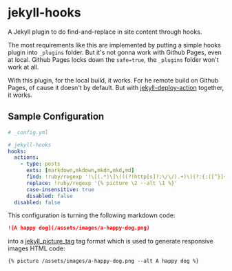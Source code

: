 # jekyll-hooks
A Jekyll plugin to do find-and-replace in site content through hooks.

The most requirements like this are implemented by putting a simple hooks plugin into `_plugins` folder.
But it's not gonna work with Github Pages, even at local.
Github Pages locks down the `safe=true`, the `_plugins` folder won't work at all.

With this plugin, for the local build, it works.
For he remote build on Github Pages, of cause it doesn't by default.
But with [jekyll-deploy-action](https://github.com/jeffreytse/jekyll-deploy-action) together, it works.

## Sample Configuration

```yaml
# _config.yml

# jekyll-hooks
hooks:
  actions:
    - type: posts
      exts: [markdown,mkdown,mkdn,mkd,md]
      find: !ruby/regexp '!\[(.*)\]\(((?!http[s]?:\/\/).+)\)(?:{:([^}]+)})*'
      replace: !ruby/regexp '{% picture \2 --alt \1 %}'
      case-insensitive: true
      disabled: false
  disabled: false
```

This configuration is turning the following markdown code:

```markdown
![A happy dog](/assets/images/a-happy-dog.png)
```

into a [jekyll_picture_tag]() tag format which is used to generate responsive images HTML code:

```
{% picture /assets/images/a-happy-dog.png --alt A happy dog %}
```
